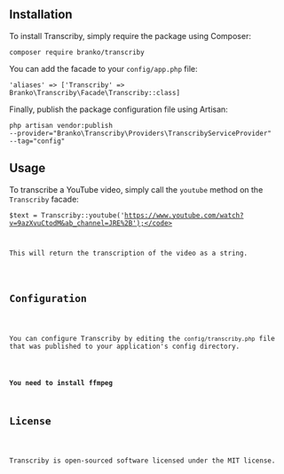 <h2>Installation</h2>
<p>To install Transcriby, simply require the package using Composer:</p>
<code>composer require branko/transcriby</code>

<p>You can add the facade to your <code>config/app.php</code> file:</p>

<code>'aliases' => ['Transcriby' => Branko\Transcriby\Facade\Transcriby::class]</code>

<p>Finally, publish the package configuration file using Artisan:</p>

<code>php artisan vendor:publish --provider="Branko\Transcriby\Providers\TranscribyServiceProvider" --tag="config"</code>

<h2>Usage</h2>

<p>To transcribe a YouTube video, simply call the <code>youtube</code> method on the <code>Transcriby</code> facade:</p>

<code>$text = Transcriby::youtube('https://www.youtube.com/watch?v=9azXvuCtodM&ab_channel=JRE%2B');</code>

<p>This will return the transcription of the video as a string.</p>

<h2>Configuration</h2>

<p>You can configure Transcriby by editing the <code>config/transcriby.php</code> file that was published to your application's config directory.</p>

<b>You need to install ffmpeg</b>
<h2>License</h2>

<p>Transcriby is open-sourced software licensed under the MIT license.</p>
